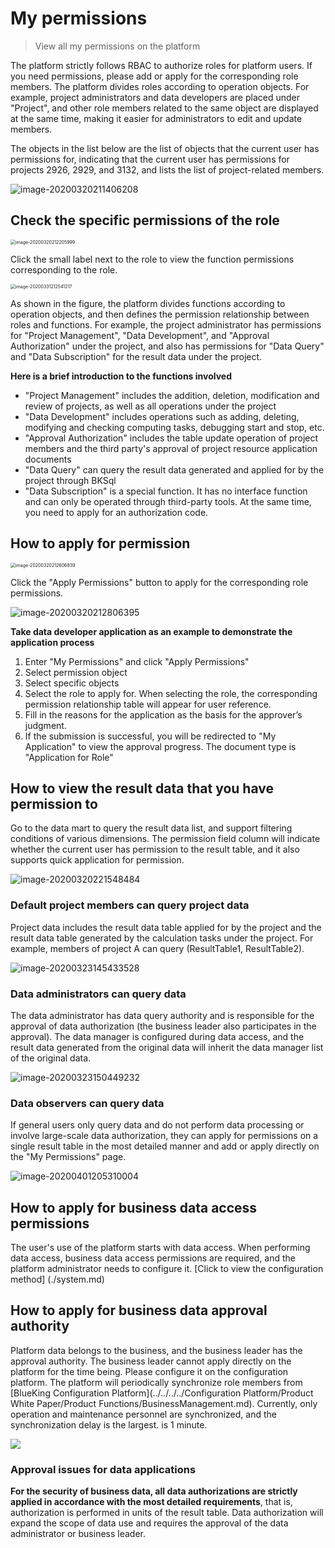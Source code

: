 # My permissions

> View all my permissions on the platform

The platform strictly follows RBAC to authorize roles for platform users. If you need permissions, please add or apply for the corresponding role members. The platform divides roles according to operation objects. For example, project administrators and data developers are placed under "Project", and other role members related to the same object are displayed at the same time, making it easier for administrators to edit and update members.

The objects in the list below are the list of objects that the current user has permissions for, indicating that the current user has permissions for projects 2926, 2929, and 3132, and lists the list of project-related members.

![image-20200320211406208](permission.assets/image-20200320211406208.png)


## Check the specific permissions of the role

<img src="permission.assets/image-20200320212205999.png" alt="image-20200320212205999" style="zoom: 50%;" />

Click the small label next to the role to view the function permissions corresponding to the role.

<img src="permission.assets/image-20200331212541217.png" alt="image-20200331212541217" style="zoom: 50%;" />

As shown in the figure, the platform divides functions according to operation objects, and then defines the permission relationship between roles and functions. For example, the project administrator has permissions for "Project Management", "Data Development", and "Approval Authorization" under the project, and also has permissions for "Data Query" and "Data Subscription" for the result data under the project.

**Here is a brief introduction to the functions involved**

- "Project Management" includes the addition, deletion, modification and review of projects, as well as all operations under the project
- "Data Development" includes operations such as adding, deleting, modifying and checking computing tasks, debugging start and stop, etc.
- "Approval Authorization" includes the table update operation of project members and the third party's approval of project resource application documents
- "Data Query" can query the result data generated and applied for by the project through BKSql
- "Data Subscription" is a special function. It has no interface function and can only be operated through third-party tools. At the same time, you need to apply for an authorization code.



## How to apply for permission

<img src="permission.assets/image-20200320212606839.png" alt="image-20200320212606839" style="zoom:50%;" />

Click the "Apply Permissions" button to apply for the corresponding role permissions.

![image-20200320212806395](permission.assets/image-20200320212806395.png)

**Take data developer application as an example to demonstrate the application process**

1. Enter "My Permissions" and click "Apply Permissions"
2. Select permission object
3. Select specific objects
4. Select the role to apply for. When selecting the role, the corresponding permission relationship table will appear for user reference.
5. Fill in the reasons for the application as the basis for the approver’s judgment.
6. If the submission is successful, you will be redirected to "My Application" to view the approval progress. The document type is "Application for Role"


## How to view the result data that you have permission to

Go to the data mart to query the result data list, and support filtering conditions of various dimensions. The permission field column will indicate whether the current user has permission to the result table, and it also supports quick application for permission.

![image-20200320221548484](permission.assets/image-20200320221548484.png)


### Default project members can query project data

Project data includes the result data table applied for by the project and the result data table generated by the calculation tasks under the project. For example, members of project A can query (ResultTable1, ResultTable2).

![image-20200323145433528](permission.assets/image-20200323145433528.png)

### Data administrators can query data

The data administrator has data query authority and is responsible for the approval of data authorization (the business leader also participates in the approval). The data manager is configured during data access, and the result data generated from the original data will inherit the data manager list of the original data.

![image-20200323150449232](permission.assets/image-20200323150449232.png)

### Data observers can query data

If general users only query data and do not perform data processing or involve large-scale data authorization, they can apply for permissions on a single result table in the most detailed manner and add or apply directly on the "My Permissions" page.

![image-20200401205310004](permission.assets/image-20200401205310004.png)


## How to apply for business data access permissions

The user's use of the platform starts with data access. When performing data access, business data access permissions are required, and the platform administrator needs to configure it. [Click to view the configuration method] (./system.md)


## How to apply for business data approval authority

Platform data belongs to the business, and the business leader has the approval authority. The business leader cannot apply directly on the platform for the time being. Please configure it on the configuration platform. The platform will periodically synchronize role members from [BlueKing Configuration Platform](../../../../Configuration Platform/Product White Paper/Product Functions/BusinessManagement.md). Currently, only operation and maintenance personnel are synchronized, and the synchronization delay is the largest. is 1 minute.

![](permission.assets/image-20200402151801778.png.ee.png)

### Approval issues for data applications

**For the security of business data, all data authorizations are strictly applied in accordance with the most detailed requirements**, that is, authorization is performed in units of the result table. Data authorization will expand the scope of data use and requires the approval of the data administrator or business leader.